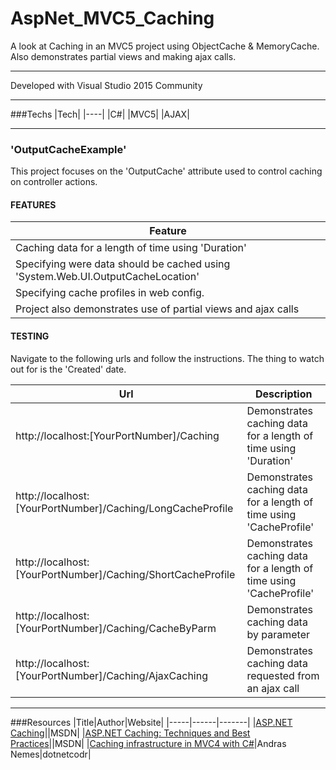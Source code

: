 # AspNet_MVC5_Caching

A look at Caching in an MVC5 project using ObjectCache & MemoryCache. Also demonstrates partial views and making ajax calls.

---

Developed with Visual Studio 2015 Community

---

###Techs
|Tech|
|----|
|C#|
|MVC5|
|AJAX|

---

### 'OutputCacheExample'

This project focuses on the 'OutputCache' attribute used to control caching on controller actions. 

#### FEATURES

|Feature|
|-------|
|Caching data for a length of time using 'Duration'|
|Specifying were data should be cached using 'System.Web.UI.OutputCacheLocation'|
|Specifying cache profiles in web config.|
|Project also demonstrates use of partial views and ajax calls|

#### TESTING

Navigate to the following urls and follow the instructions. The thing to watch out for is the 'Created' date. 

|Url|Description|
|---|-----------|
|http://localhost:[YourPortNumber]/Caching | Demonstrates caching data for a length of time using 'Duration'|
|http://localhost:[YourPortNumber]/Caching/LongCacheProfile | Demonstrates caching data for a length of time using 'CacheProfile'|
|http://localhost:[YourPortNumber]/Caching/ShortCacheProfile | Demonstrates caching data for a length of time using 'CacheProfile'|
|http://localhost:[YourPortNumber]/Caching/CacheByParm | Demonstrates caching data by parameter|
|http://localhost:[YourPortNumber]/Caching/AjaxCaching | Demonstrates caching data requested from an ajax call|

---

###Resources
|Title|Author|Website|
|-----|------|-------|
|[ASP.NET Caching](https://msdn.microsoft.com/en-us/library/xsbfdd8c.aspx)||MSDN|
|[ASP.NET Caching: Techniques and Best Practices](https://msdn.microsoft.com/en-us/library/aa478965.aspx)||MSDN|
|[Caching infrastructure in MVC4 with C#](https://dotnetcodr.com/2013/02/07/caching-infrastructure-in-mvc4-with-c-caching-controller-actions/)|Andras Nemes|dotnetcodr|
